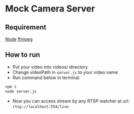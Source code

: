 # Mock Camera Server

## Requirement

[Node](https://nodejs.org/en)
[ffmpeg](https://www.ffmpeg.org/download.html)

## How to run

- Put your video into videos/ directory
- Change videoPath in `server.js` to your video name
- Run command below in terminal:
```bash
npm i
node server.js
```
- Now you can access stream by any RTSP watcher at url: `rtsp://localhost:554/live`